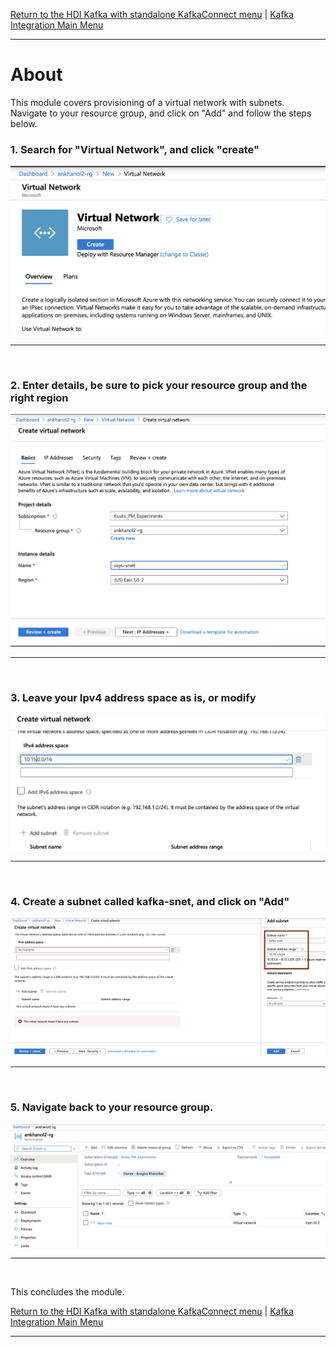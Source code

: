 

[Return to the HDI Kafka with standalone KafkaConnect menu](README.md) | [Kafka Integration Main Menu](../README.md) <hr>

# About

This module covers provisioning of a virtual network with subnets.  <br>
Navigate to your resource group, and click on "Add" and follow the steps below.<br>

### 1. Search for "Virtual Network", and click "create"
![Createvnet](images/01-vnet-01.png)
<br>
<hr>
<br>

### 2. Enter details, be sure to pick your resource group and the right region
![Createvnet2](images/01-vnet-02.png)
<br>
<hr>
<br>

### 3. Leave your Ipv4 address space as is, or modify
![Createvnet3](images/01-vnet-03.png)
<br>
<hr>
<br>

### 4. Create a subnet called kafka-snet, and click on "Add"
![Createvnet4](images/01-vnet-04.png)
<br>
<hr>
<br>

### 5. Navigate back to your resource group.
![Createvnet5](images/01-vnet-05.png)
<br>
<hr>
<br>

This concludes the module.<br>


[Return to the HDI Kafka with standalone KafkaConnect menu](README.md) | [Kafka Integration Main Menu](../README.md) <hr>
